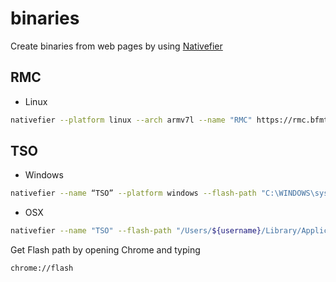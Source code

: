 # binaries
Create binaries from web pages by using [Nativefier](https://www.github.com/jiahaog/nativefier)


## RMC
- Linux

```sh
nativefier --platform linux --arch armv7l --name "RMC" https://rmc.bfmtv.com/mediaplayer/live-audio/
```

## TSO
- Windows

```sh
nativefier --name “TSO” --platform windows --flash-path "C:\WINDOWS\system32\Macromed\Flash\pepflashplayer64_32_0_0_142.dll" "https://www.thesettlersonline.fr/fr/jouer"
```

- OSX

```sh
nativefier --name "TSO" --flash-path "/Users/${username}/Library/Application Support/Google/Chrome/PepperFlash/32.0.0.142/PepperFlashPlayer.plugin" "https://www.thesettlersonline.fr/fr/jouer"
```

Get Flash path by opening Chrome and typing

```
chrome://flash
```
